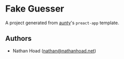 # Fake Guesser

A project generated from [aunty](https://github.com/abcnews/aunty)'s `preact-app` template.

## Authors

- Nathan Hoad ([nathan@nathanhoad.net](mailto:nathan@nathanhoad.net))
